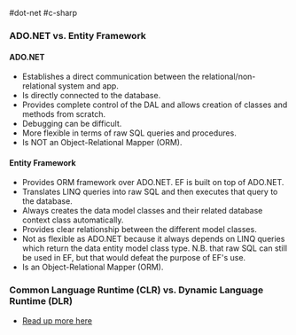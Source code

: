 #dot-net #c-sharp


### ADO.NET vs. Entity Framework
#### ADO.NET
* Establishes a direct communication between the relational/non-relational system and app.
* Is directly connected to the database.
* Provides complete control of the DAL and allows creation of classes and methods from scratch.
* Debugging can be difficult.
* More flexible in terms of raw SQL queries and procedures.
* Is NOT an Object-Relational Mapper (ORM).
#### Entity Framework
* Provides ORM framework over ADO.NET. EF is built on top of ADO.NET.
* Translates LINQ queries into raw SQL and then executes that query to the database.
* Always creates the data model classes and their related database context class automatically.
* Provides clear relationship between the different model classes.
* Not as flexible as ADO.NET because it always depends on LINQ queries which return the data entity model class type. N.B. that raw SQL can still be used in EF, but that would defeat the purpose of EF's use.
* Is an Object-Relational Mapper (ORM).

### Common Language Runtime (CLR) vs. Dynamic Language Runtime (DLR)
* [Read up more here](https://learn.microsoft.com/en-us/dotnet/framework/reflection-and-codedom/dynamic-language-runtime-overview)
